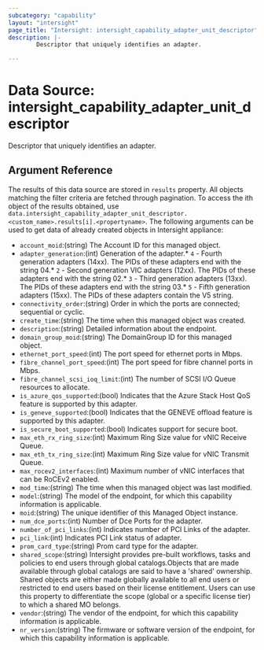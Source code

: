 ```yaml
---
subcategory: "capability"
layout: "intersight"
page_title: "Intersight: intersight_capability_adapter_unit_descriptor"
description: |-
        Descriptor that uniquely identifies an adapter.

---
```


# Data Source: intersight_capability_adapter_unit_descriptor
Descriptor that uniquely identifies an adapter.
## Argument Reference
The results of this data source are stored in `results` property.
All objects matching the filter criteria are fetched through pagination.
To access the ith object of the results obtained, use `data.intersight_capability_adapter_unit_descriptor.<custom_name>.results[i].<propertyname>`.
The following arguments can be used to get data of already created objects in Intersight appliance:
* `account_moid`:(string) The Account ID for this managed object. 
* `adapter_generation`:(int) Generation of the adapter.* `4` - Fourth generation adapters (14xx). The PIDs of these adapters end with the string 04.* `2` - Second generation VIC adapters (12xx). The PIDs of these adapters end with the string 02.* `3` - Third generation adapters (13xx). The PIDs of these adapters end with the string 03.* `5` - Fifth generation adapters (15xx). The PIDs of these adapters contain the V5 string. 
* `connectivity_order`:(string) Order in which the ports are connected; sequential or cyclic. 
* `create_time`:(string) The time when this managed object was created. 
* `description`:(string) Detailed information about the endpoint. 
* `domain_group_moid`:(string) The DomainGroup ID for this managed object. 
* `ethernet_port_speed`:(int) The port speed for ethernet ports in Mbps. 
* `fibre_channel_port_speed`:(int) The port speed for fibre channel ports in Mbps. 
* `fibre_channel_scsi_ioq_limit`:(int) The number of SCSI I/O Queue resources to allocate. 
* `is_azure_qos_supported`:(bool) Indicates that the Azure Stack Host QoS feature is supported by this adapter. 
* `is_geneve_supported`:(bool) Indicates that the GENEVE offload feature is supported by this adapter. 
* `is_secure_boot_supported`:(bool) Indicates support for secure boot. 
* `max_eth_rx_ring_size`:(int) Maximum Ring Size value for vNIC Receive Queue. 
* `max_eth_tx_ring_size`:(int) Maximum Ring Size value for vNIC Transmit Queue. 
* `max_rocev2_interfaces`:(int) Maximum number of vNIC interfaces that can be RoCEv2 enabled. 
* `mod_time`:(string) The time when this managed object was last modified. 
* `model`:(string) The model of the endpoint, for which this capability information is applicable. 
* `moid`:(string) The unique identifier of this Managed Object instance. 
* `num_dce_ports`:(int) Number of Dce Ports for the adapter. 
* `number_of_pci_links`:(int) Indicates number of PCI Links of the adapter. 
* `pci_link`:(int) Indicates PCI Link status of adapter. 
* `prom_card_type`:(string) Prom card type for the adapter. 
* `shared_scope`:(string) Intersight provides pre-built workflows, tasks and policies to end users through global catalogs.Objects that are made available through global catalogs are said to have a 'shared' ownership. Shared objects are either made globally available to all end users or restricted to end users based on their license entitlement. Users can use this property to differentiate the scope (global or a specific license tier) to which a shared MO belongs. 
* `vendor`:(string) The vendor of the endpoint, for which this capability information is applicable. 
* `nr_version`:(string) The firmware or software version of the endpoint, for which this capability information is applicable. 
 
